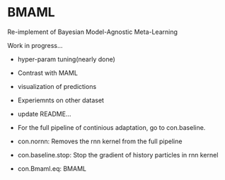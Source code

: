 # BMAML
Re-implement of Bayesian Model-Agnostic Meta-Learning



Work in progress...

* hyper-param tuning(nearly done)
* Contrast with MAML
* visualization of predictions
* Experiemnts on other dataset
* update README...


* For the full pipeline of continious adaptation, go to con.baseline.  
* con.nornn:  Removes the rnn kernel from the full pipeline
* con.baseline.stop:  Stop the gradient of history particles in rnn kernel
* con.Bmaml.eq:   BMAML 



